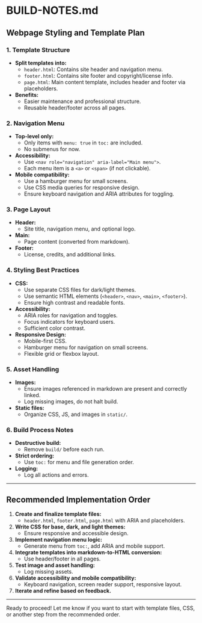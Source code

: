 # BUILD-NOTES.md

## Webpage Styling and Template Plan

### 1. Template Structure
- **Split templates into:**
  - `header.html`: Contains site header and navigation menu.
  - `footer.html`: Contains site footer and copyright/license info.
  - `page.html`: Main content template, includes header and footer via placeholders.
- **Benefits:**
  - Easier maintenance and professional structure.
  - Reusable header/footer across all pages.

### 2. Navigation Menu
- **Top-level only:**
  - Only items with `menu: true` in `toc:` are included.
  - No submenus for now.
- **Accessibility:**
  - Use `<nav role="navigation" aria-label="Main menu">`.
  - Each menu item is a `<a>` or `<span>` (if not clickable).
- **Mobile compatibility:**
  - Use a hamburger menu for small screens.
  - Use CSS media queries for responsive design.
  - Ensure keyboard navigation and ARIA attributes for toggling.

### 3. Page Layout
- **Header:**
  - Site title, navigation menu, and optional logo.
- **Main:**
  - Page content (converted from markdown).
- **Footer:**
  - License, credits, and additional links.

### 4. Styling Best Practices
- **CSS:**
  - Use separate CSS files for dark/light themes.
  - Use semantic HTML elements (`<header>`, `<nav>`, `<main>`, `<footer>`).
  - Ensure high contrast and readable fonts.
- **Accessibility:**
  - ARIA roles for navigation and toggles.
  - Focus indicators for keyboard users.
  - Sufficient color contrast.
- **Responsive Design:**
  - Mobile-first CSS.
  - Hamburger menu for navigation on small screens.
  - Flexible grid or flexbox layout.

### 5. Asset Handling
- **Images:**
  - Ensure images referenced in markdown are present and correctly linked.
  - Log missing images, do not halt build.
- **Static files:**
  - Organize CSS, JS, and images in `static/`.

### 6. Build Process Notes
- **Destructive build:**
  - Remove `build/` before each run.
- **Strict ordering:**
  - Use `toc:` for menu and file generation order.
- **Logging:**
  - Log all actions and errors.

---

## Recommended Implementation Order

1. **Create and finalize template files:**
   - `header.html`, `footer.html`, `page.html` with ARIA and placeholders.
2. **Write CSS for base, dark, and light themes:**
   - Ensure responsive and accessible design.
3. **Implement navigation menu logic:**
   - Generate menu from `toc:`, add ARIA and mobile support.
4. **Integrate templates into markdown-to-HTML conversion:**
   - Use header/footer in all pages.
5. **Test image and asset handling:**
   - Log missing assets.
6. **Validate accessibility and mobile compatibility:**
   - Keyboard navigation, screen reader support, responsive layout.
7. **Iterate and refine based on feedback.**

---

Ready to proceed! Let me know if you want to start with template files, CSS, or another step from the recommended order.
